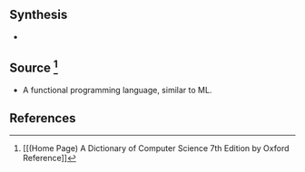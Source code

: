 ## Synthesis
- 
## Source [^1]
- A functional programming language, similar to ML.
## References

[^1]: [[(Home Page) A Dictionary of Computer Science 7th Edition by Oxford Reference]]